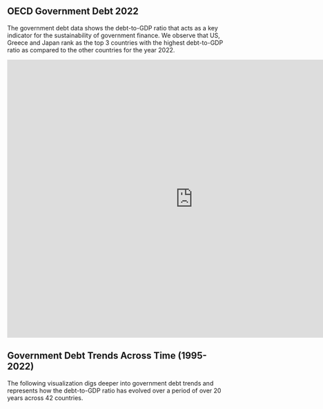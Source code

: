 ## OECD Government Debt 2022
The government debt data shows the debt-to-GDP ratio that acts as a key indicator for the sustainability of government finance. 
We observe that US, Greece and Japan rank as the top 3 countries with the highest debt-to-GDP ratio as compared to the other countries for the year 2022. 
<iframe src="https://data.oecd.org/chart/7bet" width="860" height="645" style="border: 0" mozallowfullscreen="true" webkitallowfullscreen="true" allowfullscreen="true">OECD Chart: General government debt, Total, % of GDP, Annual, 2022</iframe>

## Government Debt Trends Across Time (1995-2022)
The following visualization digs deeper into government debt trends and represents how the debt-to-GDP ratio has evolved over a period of over 20 years across 42 countries.
<div class="flourish-embed flourish-chart" data-src="visualisation/14976699"><script src="https://public.flourish.studio/resources/embed.js"></script></div>
